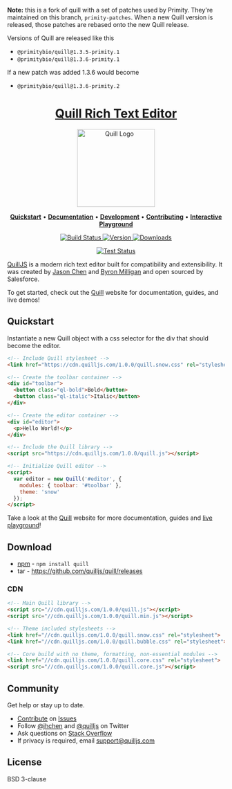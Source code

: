 **Note:** this is a fork of quill with a set of patches used by Primity. They're maintained on this branch, `primity-patches`. When a new Quill version is released, those patches are rebased onto the new Quill release.

Versions of Quill are released like this

* `@primitybio/quill@1.3.5-primity.1`
* `@primitybio/quill@1.3.6-primity.1`

If a new patch was added 1.3.6 would become

* `@primitybio/quill@1.3.6-primity.2`

<h1 align="center">
  <a href="https://quilljs.com/" title="Quill">Quill Rich Text Editor</a>
</h1>
<p align="center">
  <a href="https://quilljs.com/" title="Quill"><img alt="Quill Logo" src="https://quilljs.com/assets/images/logo.svg" width="180"></a>
</p>
<p align="center">
  <a title="Quickstart" href="#quickstart"><strong>Quickstart</strong></a>
  &#x2022;
  <a title="Documentation" href="https://quilljs.com/docs/"><strong>Documentation</strong></a>
  &#x2022;
  <a title="Development" href="https://github.com/quilljs/quill/blob/master/.github/DEVELOPMENT.md"><strong>Development</strong></a>
  &#x2022;
  <a title="Contributing" href="https://github.com/quilljs/quill/blob/master/.github/CONTRIBUTING.md"><strong>Contributing</strong></a>
  &#x2022;
  <a title="Interactive Playground" href="https://quilljs.com/playground/"><strong>Interactive Playground</strong></a>
</p>
<p align="center">
  <a href="https://travis-ci.org/quilljs/quill" title="Build Status">
    <img src="https://travis-ci.org/quilljs/quill.svg?branch=master" alt="Build Status">
  </a>
  <a href="https://npmjs.com/package/quill" title="Version">
    <img src="https://img.shields.io/npm/v/quill.svg" alt="Version">
  </a>
  <a href="https://npmjs.com/package/quill" title="Downloads">
    <img src="https://img.shields.io/npm/dm/quill.svg" alt="Downloads">
  </a>
</p>
<p align="center">
  <a href="https://saucelabs.com/u/quill" title="Test Status">
    <img src="https://cdn.quilljs.com/badge.svg?v=2" alt="Test Status">
  </a>
</p>

[QuillJS](https://quilljs.com/) is a modern rich text editor built for compatibility and extensibility. It was created by [Jason Chen](https://twitter.com/jhchen) and [Byron Milligan](https://twitter.com/byronmilligan) and open sourced by Salesforce.

To get started, check out the [Quill](https://quilljs.com/) website for documentation, guides, and live demos!


## Quickstart

Instantiate a new Quill object with a css selector for the div that should become the editor.

```html
<!-- Include Quill stylesheet -->
<link href="https://cdn.quilljs.com/1.0.0/quill.snow.css" rel="stylesheet">

<!-- Create the toolbar container -->
<div id="toolbar">
  <button class="ql-bold">Bold</button>
  <button class="ql-italic">Italic</button>
</div>

<!-- Create the editor container -->
<div id="editor">
  <p>Hello World!</p>
</div>

<!-- Include the Quill library -->
<script src="https://cdn.quilljs.com/1.0.0/quill.js"></script>

<!-- Initialize Quill editor -->
<script>
  var editor = new Quill('#editor', {
    modules: { toolbar: '#toolbar' },
    theme: 'snow'
  });
</script>
```

Take a look at the [Quill](https://quilljs.com/) website for more documentation, guides and [live playground](https://quilljs.com/playground/)!


## Download

- [npm](https://www.npmjs.com/package/quill) - `npm install quill`
- tar - https://github.com/quilljs/quill/releases


### CDN

```html
<!-- Main Quill library -->
<script src="//cdn.quilljs.com/1.0.0/quill.js"></script>
<script src="//cdn.quilljs.com/1.0.0/quill.min.js"></script>

<!-- Theme included stylesheets -->
<link href="//cdn.quilljs.com/1.0.0/quill.snow.css" rel="stylesheet">
<link href="//cdn.quilljs.com/1.0.0/quill.bubble.css" rel="stylesheet">

<!-- Core build with no theme, formatting, non-essential modules -->
<link href="//cdn.quilljs.com/1.0.0/quill.core.css" rel="stylesheet">
<script src="//cdn.quilljs.com/1.0.0/quill.core.js"></script>
  ```


## Community

Get help or stay up to date.

- [Contribute](https://github.com/quilljs/quill/blob/develop/.github/CONTRIBUTING.md) on [Issues](https://github.com/quilljs/quill/issues)
- Follow [@jhchen](https://twitter.com/jhchen) and [@quilljs](https://twitter.com/quilljs) on Twitter
- Ask questions on [Stack Overflow](https://stackoverflow.com/questions/tagged/quill)
- If privacy is required, email support@quilljs.com


## License

BSD 3-clause
